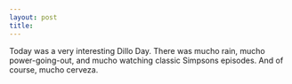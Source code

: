 ```yaml
---
layout: post
title: 
---
```


Today was a very interesting Dillo Day. There was mucho rain, mucho power-going-out, and mucho watching classic Simpsons episodes. And of course, mucho cerveza.
